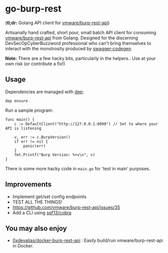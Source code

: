 # go-burp-rest

(**tl;dr:** Golang API client for [vmware/burp-rest-api](https://github.com/vmware/burp-rest-api))

Artisanally hand crafted, short pour, small batch API client for consuming [vmware/burp-rest-api](https://github.com/vmware/burp-rest-api) from Golang. Designed for the discerning DevSecOpCyberBuzzword professional who can't bring themselves to interact with the monstrosity produced by [swagger-codegen](https://github.com/swagger-api/swagger-codegen).

**Note:** There are a few hacky bits, particularly in the helpers.. Use at your own risk (or contribute a fix!)

## Usage

Dependencies are managed with [dep](https://github.com/golang/dep):

```
dep ensure
```

Run a sample program:

```
func main() {
	c := DefaultClient("http://127.0.0.1:8090") // Set to where your API is listening

	v, err := c.BurpVersion()
	if err != nil {
		panic(err)
	}
	fmt.Printf("Burp Version: %+v\n", v)
}
```

There is some more hacky code in `main.go` for 'test in main' purposes.

## Improvements

* Implement get/set config endpoints
* TEST ALL THE THINGS!
* https://github.com/vmware/burp-rest-api/issues/35
* Add a CLI using [spf13/cobra](https://github.com/spf13/cobra)

## You may also enjoy

* [0xdevalias/docker-burp-rest-api](https://github.com/0xdevalias/docker-burp-rest-api) : Easily build/run vmware/burp-rest-api in Docker.

